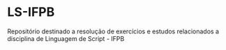 # LS-IFPB

Repositório destinado a resolução de exercícios e estudos relacionados a disciplina de Linguagem de Script - IFPB
